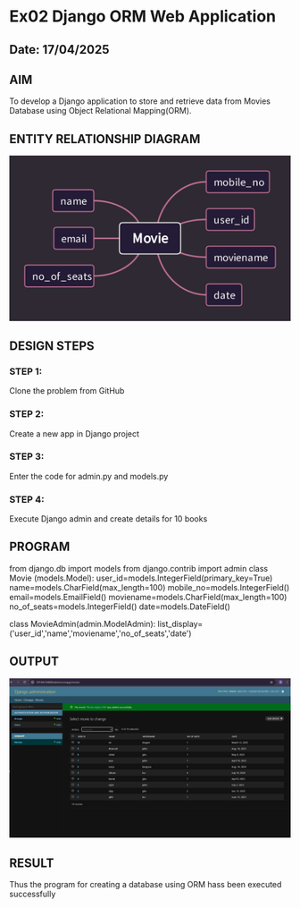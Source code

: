 # Ex02 Django ORM Web Application
## Date: 17/04/2025

## AIM
To develop a Django application to store and retrieve data from Movies Database using Object Relational Mapping(ORM).

## ENTITY RELATIONSHIP DIAGRAM
![alt text](<Movie (4).jpg>)



## DESIGN STEPS

### STEP 1:
Clone the problem from GitHub

### STEP 2:
Create a new app in Django project

### STEP 3:
Enter the code for admin.py and models.py

### STEP 4:
Execute Django admin and create details for 10 books

## PROGRAM
>>>
from django.db import models
from django.contrib import admin
class Movie (models.Model):
    user_id=models.IntegerField(primary_key=True)
    name=models.CharField(max_length=100)
    mobile_no=models.IntegerField()
    email=models.EmailField()
    moviename=models.CharField(max_length=100)
    no_of_seats=models.IntegerField()
    date=models.DateField()
    
 
class MovieAdmin(admin.ModelAdmin):
    list_display=('user_id','name','moviename','no_of_seats','date')
>>>



## OUTPUT
![alt text](<Screenshot 2025-04-17 090842.png>)


## RESULT
Thus the program for creating a database using ORM hass been executed successfully

